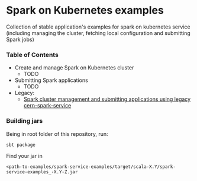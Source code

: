 # Spark on Kubernetes examples

Collection of stable application's examples for spark on kubernetes service 
(including managing the cluster, fetching local configuration and submitting Spark jobs) 

### Table of Contents

- Create and manage Spark on Kubernetes cluster
    - TODO
- Submitting Spark applications
    - TODO
- Legacy:
    - [Spark cluster management and submitting applications using legacy cern-spark-service](docs/spark-k8s-2.2.0-fork.md)

### Building jars

Being in root folder of this repository, run:

```
sbt package
```

Find your jar in 

```
<path-to-examples/spark-service-examples/target/scala-X.Y/spark-service-examples_-X.Y-Z.jar
```
